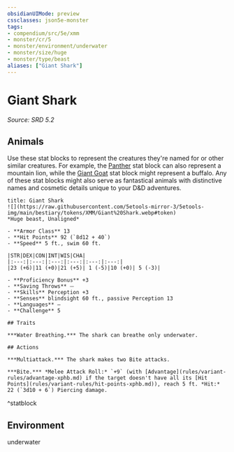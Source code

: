 ```yaml
---
obsidianUIMode: preview
cssclasses: json5e-monster
tags:
- compendium/src/5e/xmm
- monster/cr/5
- monster/environment/underwater
- monster/size/huge
- monster/type/beast
aliases: ["Giant Shark"]
---
```

# Giant Shark
*Source: SRD 5.2*  

## Animals

Use these stat blocks to represent the creatures they're named for or other similar creatures. For example, the [Panther](compendium/bestiary/beast/panther-xmm.md) stat block can also represent a mountain lion, while the [Giant Goat](compendium/bestiary/beast/giant-goat-xmm.md) stat block might represent a buffalo. Any of these stat blocks might also serve as fantastical animals with distinctive names and cosmetic details unique to your D&D adventures.

```ad-statblock
title: Giant Shark
![](https://raw.githubusercontent.com/5etools-mirror-3/5etools-img/main/bestiary/tokens/XMM/Giant%20Shark.webp#token)
*Huge beast, Unaligned*

- **Armor Class** 13
- **Hit Points** 92 (`8d12 + 40`)
- **Speed** 5 ft., swim 60 ft.

|STR|DEX|CON|INT|WIS|CHA|
|:---:|:---:|:---:|:---:|:---:|:---:|
|23 (+6)|11 (+0)|21 (+5)| 1 (-5)|10 (+0)| 5 (-3)|

- **Proficiency Bonus** +3
- **Saving Throws** ⏤
- **Skills** Perception +3
- **Senses** blindsight 60 ft., passive Perception 13
- **Languages** —
- **Challenge** 5

## Traits

***Water Breathing.*** The shark can breathe only underwater.

## Actions

***Multiattack.*** The shark makes two Bite attacks.

***Bite.*** *Melee Attack Roll:* `+9` (with [Advantage](rules/variant-rules/advantage-xphb.md) if the target doesn't have all its [Hit Points](rules/variant-rules/hit-points-xphb.md)), reach 5 ft. *Hit:* 22 (`3d10 + 6`) Piercing damage.
```
^statblock

## Environment

underwater
